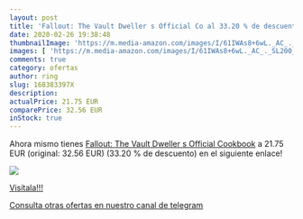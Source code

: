 ```yaml
---
layout: post
title: 'Fallout: The Vault Dweller s Official Co al 33.20 % de descuento'
date: 2020-02-26 19:38:48
thumbnailImage: 'https://m.media-amazon.com/images/I/61IWAs8+6wL._AC_._SL200_.jpg'
images: [ 'https://m.media-amazon.com/images/I/61IWAs8+6wL._AC_._SL200_.jpg' ]
comments: true
category: ofertas
author: ring
slug: 168383397X
description:
actualPrice: 21.75 EUR
comparePrice: 32.56 EUR
inStock: true
---
```


Ahora mismo tienes [Fallout: The Vault Dweller s Official Cookbook](https://www.amazon.com/dp/168383397X/?tag=redken08-20) a 21.75 EUR (original: 32.56 EUR) (33.20 %  de descuento) en el siguiente enlace!

[![](https://m.media-amazon.com/images/I/61IWAs8+6wL._AC_._SL200_.jpg)](https://www.amazon.com/dp/168383397X/?tag=redken08-20)

[Visítala!!!](https://www.amazon.com/dp/168383397X/?tag=redken08-20)

[Consulta otras ofertas en nuestro canal de telegram](https://t.me/s/ofertas25)
